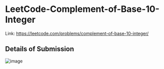 # LeetCode-Complement-of-Base-10-Integer
Link: https://leetcode.com/problems/complement-of-base-10-integer/
## Details of Submission
![image](https://user-images.githubusercontent.com/51401355/218310375-c423a5dd-1220-4e09-9d0d-16bf40332d41.png)
